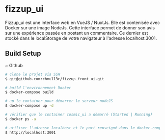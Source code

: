 # fizzup_ui

Fizzup_ui est une interface web en VueJS / NuxtJs. Elle est contenisée avec Docker sur une image NodeJs. Cette interface permet de donner son avis sur une expérience passée en postant un commentaire. Ce dernier est stocké dans le localStorage de votre navigateur à l'adresse localhost:3001. 

## Build Setup

~ Github

```bash
# clone le projet via SSH
$ git@github.com:chmull3r/fizzup_front_ui.git

# build l'environnement Docker
$ docker-compose build

# up le container pour démarrer le serveur nodeJS
$ docker-compose up -d

# vérifier que le container cosmic_ui a démarré (Started | Running)
$ docker ps -a

# utiliser l'adresse localhost et le port renseigné dans le docker-compose.yml pour utiliser l'interface
$ http://localhost:3001
```

[//]: # (// README initial)

[//]: # (```bash)

[//]: # (# install dependencies)

[//]: # ($ yarn install)

[//]: # ()
[//]: # (# serve with hot reload at localhost:3000)

[//]: # ($ yarn dev)

[//]: # ()
[//]: # (# build for production and launch server)

[//]: # ($ yarn build)

[//]: # ($ yarn start)

[//]: # ()
[//]: # (# generate static project)

[//]: # ($ yarn generate)

[//]: # (```)

[//]: # ()
[//]: # (For detailed explanation on how things work, check out the [documentation]&#40;https://nuxtjs.org&#41;.)

[//]: # ()
[//]: # (## Special Directories)

[//]: # ()
[//]: # (You can create the following extra directories, some of which have special behaviors. Only `pages` is required; you can delete them if you don't want to use their functionality.)

[//]: # ()
[//]: # (### `assets`)

[//]: # ()
[//]: # (The assets directory contains your uncompiled assets such as Stylus or Sass files, images, or fonts.)

[//]: # ()
[//]: # (More information about the usage of this directory in [the documentation]&#40;https://nuxtjs.org/docs/2.x/directory-structure/assets&#41;.)

[//]: # ()
[//]: # (### `components`)

[//]: # ()
[//]: # (The components directory contains your Vue.js components. Components make up the different parts of your page and can be reused and imported into your pages, layouts and even other components.)

[//]: # ()
[//]: # (More information about the usage of this directory in [the documentation]&#40;https://nuxtjs.org/docs/2.x/directory-structure/components&#41;.)

[//]: # ()
[//]: # (### `layouts`)

[//]: # ()
[//]: # (Layouts are a great help when you want to change the look and feel of your Nuxt app, whether you want to include a sidebar or have distinct layouts for mobile and desktop.)

[//]: # ()
[//]: # (More information about the usage of this directory in [the documentation]&#40;https://nuxtjs.org/docs/2.x/directory-structure/layouts&#41;.)

[//]: # ()
[//]: # ()
[//]: # (### `pages`)

[//]: # ()
[//]: # (This directory contains your application views and routes. Nuxt will read all the `*.vue` files inside this directory and setup Vue Router automatically.)

[//]: # ()
[//]: # (More information about the usage of this directory in [the documentation]&#40;https://nuxtjs.org/docs/2.x/get-started/routing&#41;.)

[//]: # ()
[//]: # (### `plugins`)

[//]: # ()
[//]: # (The plugins directory contains JavaScript plugins that you want to run before instantiating the root Vue.js Application. This is the place to add Vue plugins and to inject functions or constants. Every time you need to use `Vue.use&#40;&#41;`, you should create a file in `plugins/` and add its path to plugins in `nuxt.config.js`.)

[//]: # ()
[//]: # (More information about the usage of this directory in [the documentation]&#40;https://nuxtjs.org/docs/2.x/directory-structure/plugins&#41;.)

[//]: # ()
[//]: # (### `static`)

[//]: # ()
[//]: # (This directory contains your static files. Each file inside this directory is mapped to `/`.)

[//]: # ()
[//]: # (Example: `/static/robots.txt` is mapped as `/robots.txt`.)

[//]: # ()
[//]: # (More information about the usage of this directory in [the documentation]&#40;https://nuxtjs.org/docs/2.x/directory-structure/static&#41;.)

[//]: # ()
[//]: # (### `store`)

[//]: # ()
[//]: # (This directory contains your Vuex store files. Creating a file in this directory automatically activates Vuex.)

[//]: # ()
[//]: # (More information about the usage of this directory in [the documentation]&#40;https://nuxtjs.org/docs/2.x/directory-structure/store&#41;.)
